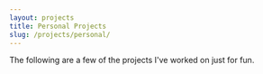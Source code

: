 ```yaml
---
layout: projects
title: Personal Projects
slug: /projects/personal/
---
```


The following are a few of the projects I've worked on just for fun.